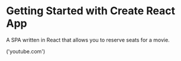 # Getting Started with Create React App

A SPA written in React that allows you to reserve seats for a movie. 

('youtube.com')
